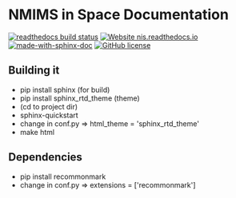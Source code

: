 # NMIMS in Space Documentation
[![readthedocs build status](https://readthedocs.org/projects/nis/badge/?version=latest)](https://nis.readthedocs.io/en/latest/)
[![Website nis.readthedocs.io](https://img.shields.io/website-up-down-green-red/http/nis.readthedocs.io.svg)](https://nis.readthedocs.io/)
[![made-with-sphinx-doc](https://img.shields.io/badge/Made%20with-Sphinx-1f425f.svg)](https://www.sphinx-doc.org/)
[![GitHub license](https://img.shields.io/github/license/NMIMS-in-Space/documentation.svg)](https://github.com/NMIMS-in-Space/documentation/blob/master/LICENSE)

## Building it
  * pip install sphinx (for build)
  * pip install sphinx_rtd_theme (theme)
  * (cd to project dir)
  * sphinx-quickstart
  * change in conf.py => html_theme = 'sphinx_rtd_theme'
  * make html 
  
  
## Dependencies
  * pip install recommonmark
  * change in conf.py => extensions = ['recommonmark']

